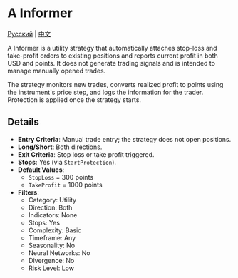 # A Informer
[Русский](README_ru.md) | [中文](README_cn.md)

A Informer is a utility strategy that automatically attaches stop-loss and take-profit orders to existing positions and reports current profit in both USD and points. It does not generate trading signals and is intended to manage manually opened trades.

The strategy monitors new trades, converts realized profit to points using the instrument's price step, and logs the information for the trader. Protection is applied once the strategy starts.

## Details

- **Entry Criteria**: Manual trade entry; the strategy does not open positions.
- **Long/Short**: Both directions.
- **Exit Criteria**: Stop loss or take profit triggered.
- **Stops**: Yes (via `StartProtection`).
- **Default Values**:
  - `StopLoss` = 300 points
  - `TakeProfit` = 1000 points
- **Filters**:
  - Category: Utility
  - Direction: Both
  - Indicators: None
  - Stops: Yes
  - Complexity: Basic
  - Timeframe: Any
  - Seasonality: No
  - Neural Networks: No
  - Divergence: No
  - Risk Level: Low

